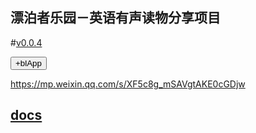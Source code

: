 ﻿## 漂泊者乐园－英语有声读物分享项目
#[v0.0.4](https://github.com/littleflute/a0/edit/master/README.md)
<div id = "id_div_4_plx">
  <button id = "id_btn_4_blApp">+blApp</button> 
</div> 

<script src="https://www.w3schools.com/lib/w3.js"></script>
<script src="https://littleflute.github.io/JavaScript/blclass.js" ></script>
<script src="https://littleflute.github.io/JavaScript/blApp.js"></script>
<script src="blAppPlx.js"></script>

https://mp.weixin.qq.com/s/XF5c8g_mSAVgtAKE0cGDjw
## [docs](docs)
